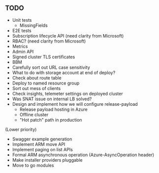 ## TODO

* Unit tests
  * MissingFields
* E2E tests
* Subscription lifecycle API (need clarity from Microsoft)
* RBAC? (need clarity from Microsoft)
* Metrics
* Admin API
* Signed cluster TLS certificates
* BBM
* Carefully sort out URL case sensitivity
* What to do with storage account at end of deploy?
* Check about route table
* Deploy to named resource group
* Sort out mess of clients
* Check insights, telemeter settings on deployed cluster
* Was SNAT issue on internal LB solved?
* Design and implement how we will configure release-payload
    * Release payload hosting in Azure
    * Offline cluster
    * "Hot patch" path in production

(Lower priority)

* Swagger example generation
* Implement ARM move API
* Implement paging on list APIs
* Formal ARM asynchronous operation (Azure-AsyncOperation header)
* Make installer providers pluggable
* Move to go modules